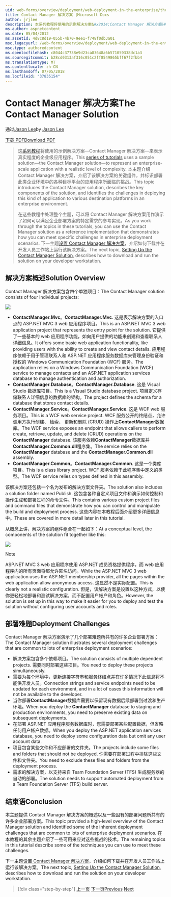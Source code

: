 ```yaml
---
uid: web-forms/overview/deployment/web-deployment-in-the-enterprise/the-contact-manager-solution
title: Contact Manager 解决方案 |Microsoft Docs
author: jrjlee
description: 本系列教程将使用的示例解决方案&#x2014;Contact Manager 解决方案&#x2014;来表示具有真实的更深层的企业级应用程序...
ms.author: aspnetcontent
ms.date: 05/04/2012
ms.assetid: 4d8c8d19-055b-4b70-9ee1-f748f0db3a01
msc.legacyurl: /web-forms/overview/deployment/web-deployment-in-the-enterprise/the-contact-manager-solution
msc.type: authoredcontent
ms.openlocfilehash: c8044c37738e9d23ca83648a6b571059338dc1a3
ms.sourcegitcommit: b28cd0313af316c051c2ff8549865bff67f2fbb4
ms.translationtype: MT
ms.contentlocale: zh-CN
ms.lasthandoff: 07/05/2018
ms.locfileid: "37835154"
---
```

<a name="the-contact-manager-solution"></a><span data-ttu-id="948c0-103">Contact Manager 解决方案</span><span class="sxs-lookup"><span data-stu-id="948c0-103">The Contact Manager Solution</span></span>
====================
<span data-ttu-id="948c0-104">通过[Jason Lee](https://github.com/jrjlee)</span><span class="sxs-lookup"><span data-stu-id="948c0-104">by [Jason Lee](https://github.com/jrjlee)</span></span>

[<span data-ttu-id="948c0-105">下载 PDF</span><span class="sxs-lookup"><span data-stu-id="948c0-105">Download PDF</span></span>](https://msdnshared.blob.core.windows.net/media/MSDNBlogsFS/prod.evol.blogs.msdn.com/CommunityServer.Blogs.Components.WeblogFiles/00/00/00/63/56/8130.DeployingWebAppsInEnterpriseScenarios.pdf)

> <span data-ttu-id="948c0-106">这[系列教程](web-deployment-in-the-enterprise.md)将使用的示例解决方案&#x2014;Contact Manager 解决方案&#x2014;来表示真实程度的企业级应用程序。</span><span class="sxs-lookup"><span data-stu-id="948c0-106">This [series of tutorials](web-deployment-in-the-enterprise.md) uses a sample solution&#x2014;the Contact Manager solution&#x2014;to represent an enterprise-scale application with a realistic level of complexity.</span></span> <span data-ttu-id="948c0-107">本主题介绍 Contact Manager 解决方案，介绍了该解决方案的关键组件，并标识部署此类企业环境中的各种目标平台的应用程序所面临的挑战。</span><span class="sxs-lookup"><span data-stu-id="948c0-107">This topic introduces the Contact Manager solution, describes the key components of the solution, and identifies the challenges in deploying this kind of application to various destination platforms in an enterprise environment.</span></span>
> 
> <span data-ttu-id="948c0-108">在这些教程中处理整个主题，可以将 Contact Manager 解决方案用作演示了如何可以满足企业部署方案的特定需求的参考实现。</span><span class="sxs-lookup"><span data-stu-id="948c0-108">As you work through the topics in these tutorials, you can use the Contact Manager solution as a reference implementation that demonstrates how you can meet specific challenges in enterprise deployment scenarios.</span></span> <span data-ttu-id="948c0-109">下一主题[设置 Contact Manager 解决方案](setting-up-the-contact-manager-solution.md)，介绍如何下载并在开发人员工作站上运行该解决方案。</span><span class="sxs-lookup"><span data-stu-id="948c0-109">The next topic, [Setting Up the Contact Manager Solution](setting-up-the-contact-manager-solution.md), describes how to download and run the solution on your developer workstation.</span></span>


## <a name="solution-overview"></a><span data-ttu-id="948c0-110">解决方案概述</span><span class="sxs-lookup"><span data-stu-id="948c0-110">Solution Overview</span></span>

<span data-ttu-id="948c0-111">Contact Manager 解决方案包含四个单独项目：</span><span class="sxs-lookup"><span data-stu-id="948c0-111">The Contact Manager solution consists of four individual projects:</span></span>

![](the-contact-manager-solution/_static/image1.png)

- <span data-ttu-id="948c0-112">**ContactManager.Mvc**。</span><span class="sxs-lookup"><span data-stu-id="948c0-112">**ContactManager.Mvc**.</span></span> <span data-ttu-id="948c0-113">这是表示解决方案的入口点的 ASP.NET MVC 3 web 应用程序项目。</span><span class="sxs-lookup"><span data-stu-id="948c0-113">This is an ASP.NET MVC 3 web application project that represents the entry point for the solution.</span></span> <span data-ttu-id="948c0-114">它提供了一些基本的 web 应用程序功能，如向用户提供的功能来创建和查看联系人详细信息。</span><span class="sxs-lookup"><span data-stu-id="948c0-114">It offers some basic web application functionality, like providing users with the ability to create and view contact details.</span></span> <span data-ttu-id="948c0-115">应用程序依赖于用于管理联系人和 ASP.NET 应用程序服务数据库来管理身份验证和授权的 Windows Communication Foundation (WCF) 服务。</span><span class="sxs-lookup"><span data-stu-id="948c0-115">The application relies on a Windows Communication Foundation (WCF) service to manage contacts and an ASP.NET application services database to manage authentication and authorization.</span></span>
- <span data-ttu-id="948c0-116">**ContactManager.Database**。</span><span class="sxs-lookup"><span data-stu-id="948c0-116">**ContactManager.Database**.</span></span> <span data-ttu-id="948c0-117">这是 Visual Studio 数据库项目。</span><span class="sxs-lookup"><span data-stu-id="948c0-117">This is a Visual Studio database project.</span></span> <span data-ttu-id="948c0-118">项目定义存储联系人详细信息的数据库的架构。</span><span class="sxs-lookup"><span data-stu-id="948c0-118">The project defines the schema for a database that stores contact details.</span></span>
- <span data-ttu-id="948c0-119">**ContactManager.Service**。</span><span class="sxs-lookup"><span data-stu-id="948c0-119">**ContactManager.Service**.</span></span> <span data-ttu-id="948c0-120">这是 WCF web 服务项目。</span><span class="sxs-lookup"><span data-stu-id="948c0-120">This is a WCF web service project.</span></span> <span data-ttu-id="948c0-121">WCF 服务公开的终结点，允许调用方执行创建、 检索、 更新和删除 (CRUD) 操作上**ContactManager**数据库。</span><span class="sxs-lookup"><span data-stu-id="948c0-121">The WCF service exposes an endpoint that allows callers to perform create, retrieve, update, and delete (CRUD) operations on the **ContactManager** database.</span></span> <span data-ttu-id="948c0-122">该服务依赖**ContactManager**数据库并**ContactManager.Common.dll**程序集。</span><span class="sxs-lookup"><span data-stu-id="948c0-122">The service relies on the **ContactManager** database and the **ContactManager.Common.dll** assembly.</span></span>
- <span data-ttu-id="948c0-123">**ContactManager.Common**。</span><span class="sxs-lookup"><span data-stu-id="948c0-123">**ContactManager.Common**.</span></span> <span data-ttu-id="948c0-124">这是一个类库项目。</span><span class="sxs-lookup"><span data-stu-id="948c0-124">This is a class library project.</span></span> <span data-ttu-id="948c0-125">WCF 服务依赖于此程序集中定义的类型。</span><span class="sxs-lookup"><span data-stu-id="948c0-125">The WCF service relies on types defined in this assembly.</span></span>

<span data-ttu-id="948c0-126">该解决方案还包括一个名为发布的解决方案文件夹。</span><span class="sxs-lookup"><span data-stu-id="948c0-126">The solution also includes a solution folder named Publish.</span></span> <span data-ttu-id="948c0-127">这包含各种自定义项目文件和演示如何控制和操作生成和部署过程的命令文件。</span><span class="sxs-lookup"><span data-stu-id="948c0-127">This contains various custom project files and command files that demonstrate how you can control and manipulate the build and deployment process.</span></span> <span data-ttu-id="948c0-128">这些内容在本教程后面介绍更多详细信息中。</span><span class="sxs-lookup"><span data-stu-id="948c0-128">These are covered in more detail later in this tutorial.</span></span>

<span data-ttu-id="948c0-129">从概念上讲，解决方案的组件组合在一起如下：</span><span class="sxs-lookup"><span data-stu-id="948c0-129">At a conceptual level, the components of the solution fit together like this:</span></span>

![](the-contact-manager-solution/_static/image2.png)

> [!NOTE]
> <span data-ttu-id="948c0-130">ASP.NET MVC 3 web 应用程序使用 ASP.NET 成员资格提供程序，而 web 应用程序内的所有页面将都允许匿名访问。</span><span class="sxs-lookup"><span data-stu-id="948c0-130">While the ASP.NET MVC 3 web application uses the ASP.NET membership provider, all the pages within the web application allow anonymous access.</span></span> <span data-ttu-id="948c0-131">这显然不是实际配置。</span><span class="sxs-lookup"><span data-stu-id="948c0-131">This is clearly not a realistic configuration.</span></span> <span data-ttu-id="948c0-132">但是，该解决方案是设置以这种方式，以使你更轻松地部署和测试解决方案，而不配置用户帐户和角色。</span><span class="sxs-lookup"><span data-stu-id="948c0-132">However, the solution is set up in this way to make it easier for you to deploy and test the solution without configuring user accounts and roles.</span></span>


## <a name="deployment-challenges"></a><span data-ttu-id="948c0-133">部署难题</span><span class="sxs-lookup"><span data-stu-id="948c0-133">Deployment Challenges</span></span>

<span data-ttu-id="948c0-134">Contact Manager 解决方案演示了几个部署难题所共有的许多企业部署方案：</span><span class="sxs-lookup"><span data-stu-id="948c0-134">The Contact Manager solution illustrates several deployment challenges that are common to lots of enterprise deployment scenarios:</span></span>

- <span data-ttu-id="948c0-135">解决方案包含多个依赖项目。</span><span class="sxs-lookup"><span data-stu-id="948c0-135">The solution consists of multiple dependent projects.</span></span> <span data-ttu-id="948c0-136">需要同时部署这些项目。</span><span class="sxs-lookup"><span data-stu-id="948c0-136">You need to deploy these projects simultaneously.</span></span>
- <span data-ttu-id="948c0-137">需要为每个环境中，更新连接字符串和服务终结点并在许多情况下此信息将不能供开发人员。</span><span class="sxs-lookup"><span data-stu-id="948c0-137">Connection strings and service endpoints need to be updated for each environment, and in a lot of cases this information will not be available to the developer.</span></span>
- <span data-ttu-id="948c0-138">当你部署**ContactManager**数据库需要以保留现有数据后续部署到过渡和生产环境。</span><span class="sxs-lookup"><span data-stu-id="948c0-138">When you deploy the **ContactManager** database to staging and production environments, you need to preserve existing data on subsequent deployments.</span></span>
- <span data-ttu-id="948c0-139">在部署 ASP.NET 应用程序服务数据库时，您需要部署某些配置数据，但省略任何用户帐户数据。</span><span class="sxs-lookup"><span data-stu-id="948c0-139">When you deploy the ASP.NET application services database, you need to deploy some configuration data but omit any user account data.</span></span>
- <span data-ttu-id="948c0-140">项目包含某些文件和不应部署的文件夹。</span><span class="sxs-lookup"><span data-stu-id="948c0-140">The projects include some files and folders that should not be deployed.</span></span> <span data-ttu-id="948c0-141">你需要在部署过程中排除这些文件和文件夹。</span><span class="sxs-lookup"><span data-stu-id="948c0-141">You need to exclude these files and folders from the deployment process.</span></span>
- <span data-ttu-id="948c0-142">需求的解决方案，以支持来自 Team Foundation Server (TFS) 生成服务器的自动的部署。</span><span class="sxs-lookup"><span data-stu-id="948c0-142">The solution needs to support automated deployment from a Team Foundation Server (TFS) build server.</span></span>

## <a name="conclusion"></a><span data-ttu-id="948c0-143">结束语</span><span class="sxs-lookup"><span data-stu-id="948c0-143">Conclusion</span></span>

<span data-ttu-id="948c0-144">本主题提供 Contact Manager 解决方案的概述以及一些固有的部署问题所共有的许多企业部署方案。</span><span class="sxs-lookup"><span data-stu-id="948c0-144">This topic provided a high-level overview of the Contact Manager solution and identified some of the inherent deployment challenges that are common to lots of enterprise deployment scenarios.</span></span> <span data-ttu-id="948c0-145">在本教程的其余主题介绍了一些可用来应对这些挑战的技术。</span><span class="sxs-lookup"><span data-stu-id="948c0-145">The remaining topics in this tutorial describe some of the techniques you can use to meet these challenges.</span></span>

<span data-ttu-id="948c0-146">下一主题[设置 Contact Manager 解决方案](setting-up-the-contact-manager-solution.md)，介绍如何下载并在开发人员工作站上运行该解决方案。</span><span class="sxs-lookup"><span data-stu-id="948c0-146">The next topic, [Setting Up the Contact Manager Solution](setting-up-the-contact-manager-solution.md), describes how to download and run the solution on your developer workstation.</span></span>

> [!div class="step-by-step"]
> <span data-ttu-id="948c0-147">[上一页](web-deployment-in-the-enterprise.md)
> [下一页](setting-up-the-contact-manager-solution.md)</span><span class="sxs-lookup"><span data-stu-id="948c0-147">[Previous](web-deployment-in-the-enterprise.md)
[Next](setting-up-the-contact-manager-solution.md)</span></span>
